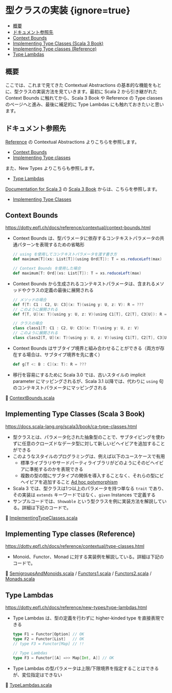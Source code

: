 # 型クラスの実装 {ignore=true}

<!-- @import "[TOC]" {cmd="toc" depthFrom=1 depthTo=6 orderedList=false} -->

<!-- code_chunk_output -->

- [概要](#概要)
- [ドキュメント参照先](#ドキュメント参照先)
- [Context Bounds](#context-bounds)
- [Implementing Type Classes (Scala 3 Book)](#implementing-type-classes-scala-3-book)
- [Implementing Type classes (Reference)](#implementing-type-classes-reference)
- [Type Lambdas](#type-lambdas)

<!-- /code_chunk_output -->


## 概要

ここでは、これまで見てきた Contextual Abstractions の基本的な機能をもとに、型クラスの実装方法を見ていきます。最初に Scala 2 から引き継がれた Context Bounds に触れてから、Scala 3 Book や Reference の Type classes のページへと進み、最後に補足的に Type Lambdas にも触れておきたいと思います。

## ドキュメント参照先

[Reference](https://dotty.epfl.ch/docs/reference/overview.html) の Contextual Abstractions よりこちらを参照します。

- [Context Bounds](https://dotty.epfl.ch/docs/reference/contextual/context-bounds.html)
- [Implementing Type classes](https://dotty.epfl.ch/docs/reference/contextual/type-classes.html)

また、New Types よりこちらも参照します。

- [Type Lambdas](https://dotty.epfl.ch/docs/reference/new-types/type-lambdas.html)

[Documentation for Scala 3](https://docs.scala-lang.org/scala3) の [Scala 3 Book](https://docs.scala-lang.org/scala3/book/introduction.html) からは、こちらを参照します。

- [Implementing Type Classes](https://docs.scala-lang.org/scala3/book/ca-type-classes.html)

## Context Bounds

https://dotty.epfl.ch/docs/reference/contextual/context-bounds.html

- Context Bounds は、型パラメータに依存するコンテキストパラメータの共通パターンを表現するための省略形
  ```scala
  // using を使用してコンテキストパラメータを渡す書き方
  def maximum[T](xs: List[T])(using Ord[T]): T = xs.reduceLeft(max)

  // Context Bounds を使用した場合
  def maximum[T: Ord](xs: List[T]): T = xs.reduceLeft(max)
  ```
- Context Bounds から生成されるコンテキストパラメータは、含まれるメソッドやクラスの定義の最後に展開される
  ```scala
  // メソッドの場合
  def f[T: C1 : C2, U: C3](x: T)(using y: U, z: V): R = ???
  // このように展開される
  def f[T, U](x: T)(using y: U, z: V)(using C1[T], C2[T], C3[U]): R = ???

  // クラスの場合
  class class1[T: C1 : C2, U: C3](x: T)(using y: U, z: V)
  // このように展開される
  class class2[T, U](x: T)(using y: U, z: V)(using C1[T], C2[T], C3[U])
  ```
- Context Bounds はサブタイプ境界と組み合わせることができる（両方が存在する場合は、サブタイプ境界を先に書く）
  ```scala
  def g[T <: B : C](x: T): R = ???
  ```
- 移行を容易にするために Scala 3.0 では、古いスタイルの implicit parameter にマッピングされるが、Scala 3.1 以降では、代わりに `using` 句のコンテキストパラメータにマッピングされる

:memo: [ContextBounds.scala](/step06/src/main/scala/com/github/shinharad/gettingStartedWithScala3/ContextBounds.scala)

## Implementing Type Classes (Scala 3 Book)

https://docs.scala-lang.org/scala3/book/ca-type-classes.html

- 型クラスとは、パラメータ化された抽象型のことで、サブタイピングを使わずに任意のクローズドなデータ型に対して新しいビヘイビアを追加することができる
- このようなスタイルのプログラミングは、例えば以下のユースケースで有用
  - 標準ライブラリやサードパーティライブラリがどのようにそのビヘイビアに準拠するのかを表現できる
  - 複数の型の間にサブタイプの関係を導入することなく、それらの型にビヘイビアを追加すること [Ad hoc polymorphism](https://en.wikipedia.org/wiki/Ad_hoc_polymorphism)
- Scala 3 では、型クラスは1つ以上のパラメータを持つ単なる `trait` であり、その実装は `extends` キーワードではなく、`given` Instances で定義する
- サンプルコードでは、`Showable` という型クラスを例に実装方法を解説している。詳細は下記のコードで。

:memo: [ImplementingTypeClasses.scala](/step06/src/main/scala/com/github/shinharad/gettingStartedWithScala3/ImplementingTypeClasses.scala)

## Implementing Type classes (Reference)

https://dotty.epfl.ch/docs/reference/contextual/type-classes.html

- Monoid、Functor、Monad に対する実装例を解説している。詳細は下記のコードで。

:memo: [SemigroupsAndMonoids.scala](/step06/src/main/scala/com/github/shinharad/gettingStartedWithScala3/SemigroupsAndMonoids.scala) / [Functors1.scala](/step06/src/main/scala/com/github/shinharad/gettingStartedWithScala3/Functors1.scala) / [Functors2.scala](/step06/src/main/scala/com/github/shinharad/gettingStartedWithScala3/Functors2.scala) / [Monads.scala](/step06/src/main/scala/com/github/shinharad/gettingStartedWithScala3/Monads.scala)

## Type Lambdas

https://dotty.epfl.ch/docs/reference/new-types/type-lambdas.html

- Type Lambdas は、型の定義を行わずに higher-kinded type を直接表現できる
  ```scala
  type F1 = Functor[Option] // OK
  type F2 = Functor[List]   // OK
  // type F3 = Functor[Map] // !!

  // Type Lambdas
  type F3 = Functor[[A] =>> Map[Int, A]] // OK
  ```
- Type Lambdas の型パラメータは上限/下限境界を指定することはできるが、変位指定はできない

:memo: [TypeLambdas.scala](/step06/src/main/scala/com/github/shinharad/gettingStartedWithScala3/TypeLambdas.scala)